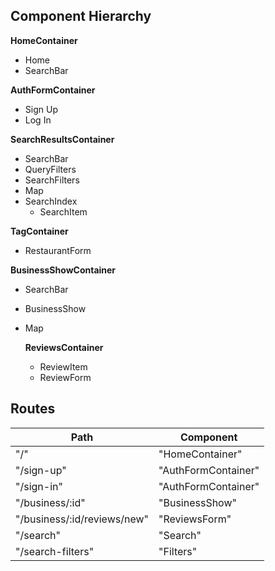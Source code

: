 ## Component Hierarchy

**HomeContainer**
- Home
- SearchBar

**AuthFormContainer**
- Sign Up
- Log In

**SearchResultsContainer**
- SearchBar
- QueryFilters
- SearchFilters
- Map
- SearchIndex
  - SearchItem

**TagContainer**
- RestaurantForm

**BusinessShowContainer**
- SearchBar
- BusinessShow
- Map

  **ReviewsContainer**
  - ReviewItem
  - ReviewForm


## Routes

|Path                         | Component                   |
|------------------------     |-----------------------------|
| "/"                         | "HomeContainer"             |
| "/sign-up"                  | "AuthFormContainer"         |
| "/sign-in"                  | "AuthFormContainer"         |
| "/business/:id"             | "BusinessShow"              |
| "/business/:id/reviews/new" | "ReviewsForm"               |
| "/search"                   | "Search"                    |
| "/search-filters"           | "Filters"                   |
